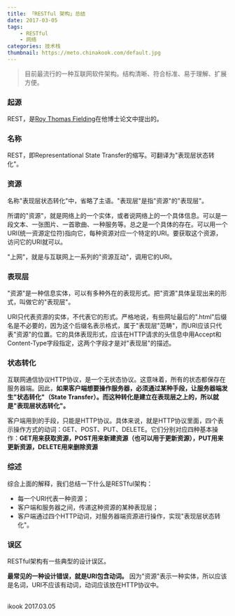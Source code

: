 ```yaml
---
title: 「RESTful 架构」总结
date: 2017-03-05
tags:
    - RESTful
    - 网络
categories: 技术栈
thumbnail: https://meto.chinakook.com/default.jpg
---
```


> 目前最流行的一种互联网软件架构。结构清晰、符合标准、易于理解、扩展方便。

<!--more-->

### 起源

REST，是[Roy Thomas Fielding](https://en.wikipedia.org/wiki/Roy_Fielding)在他博士论文中提出的。

### 名称

REST，即Representational State Transfer的缩写。可翻译为"表现层状态转化"。

### 资源

名称"表现层状态转化"中，省略了主语。"表现层"是指"资源"的"表现层"。

所谓的"资源"，就是网络上的一个实体，或者说网络上的一个具体信息。可以是一段文本、一张图片、一首歌曲、一种服务等。总之是一个具体的存在。可以用一个URI(统一资源定位符)指向它，每种资源对应一个特定的URI。要获取这个资源，访问它的URI就可以。

"上网"，就是与互联网上一系列的"资源互动"，调用它的URI。

### 表现层

"资源"是一种信息实体，可以有多种外在的表现形式。把"资源"具体呈现出来的形式，叫做它的"表现层"。

URI只代表资源的实体，不代表它的形式。严格地说，有些网址最后的".html"后缀名是不必要的，因为这个后缀名表示格式，属于"表现层"范畴"，而URI应该只代表"资源"的位置。它的具体表现形式，应该在HTTP请求的头信息中用Accept和Content-Type字段指定，这两个字段才是对"表现层"的描述。

### 状态转化

互联网通信协议HTTP协议，是一个无状态协议。这意味着，所有的状态都保存在服务器端。因此，**如果客户端想要操作服务器，必须通过某种手段，让服务器端发生"状态转化"（State Transfer）。而这种转化是建立在表现层之上的，所以就是"表现层状态转化"。**

客户端用到的手段，只能是HTTP协议。具体来说，就是HTTP协议里面，四个表示操作方式的动词：GET、POST、PUT、DELETE。它们分别对应四种基本操作：**GET用来获取资源，POST用来新建资源（也可以用于更新资源），PUT用来更新资源，DELETE用来删除资源**

### 综述

综合上面的解释，我们总结一下什么是RESTful架构：

- 每一个URI代表一种资源；
- 客户端和服务器之间，传递这种资源的某种表现层；
- 客户端通过四个HTTP动词，对服务器端资源进行操作，实现"表现层状态转化"。

### 误区

RESTful架构有一些典型的设计误区。

**最常见的一种设计错误，就是URI包含动词。** 因为"资源"表示一种实体，所以应该是名词，URI不应该有动词，动词应该放在HTTP协议中。


<br>ikook
2017.03.05
